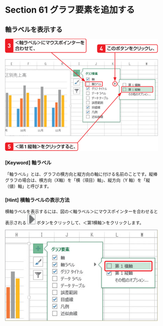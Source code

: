 # Section 61 グラフ要素を追加する

## 軸ラベルを表示する

![](002.png)

### [Keyword] 軸ラベル

「軸ラベル」とは、グラフの横方向と縦方向の軸に付ける名前のことです。縦棒グラフの場合は、横方向（X軸）を「横（項目）軸」、縦方向（Y 軸）を「縦（値）軸」と呼びます。

### [Hint] 横軸ラベルの表示方法

横軸ラベルを表示するには、図の＜軸ラベル＞にマウスポインターを合わせると表示される ![](icon_next.png) ボタンをクリックして、＜第1横軸＞をクリックします。

![hint](003.png)